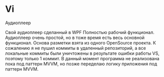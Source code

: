 # Vi
Аудиоплеер

Свой аудиоплеер сделанный в WPF
Полностью рабочий функционал.
Аудиоплеер очень простой, но в тоже время есть весь основной функционал.
Основа разметки взята из одного OpenSource проекта.
К сожалению я не пушил коммиты в удаленный репозиторий, а все локальные коммиты были уничтожены в результате ошибки работы VS, поэтому только 1 коммит.
В данный момент программа не реализована пока под паттерн MVVM, но позже переделаю логику приложения под паттерн MVVM.
